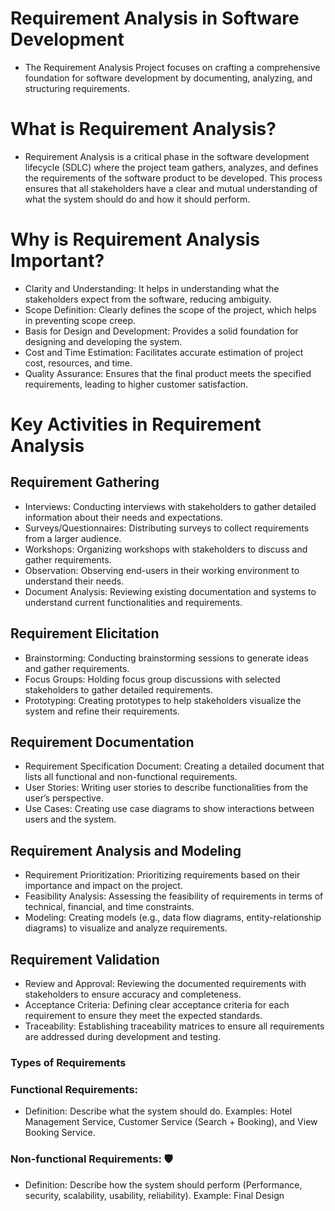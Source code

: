 # Requirement Analysis in Software Development
- The Requirement Analysis Project focuses on crafting a comprehensive foundation for software development by documenting, analyzing, and structuring requirements.
# What is Requirement Analysis?
- Requirement Analysis is a critical phase in the software development lifecycle (SDLC) where the project team gathers, analyzes, and defines the requirements of the software product to be developed. This process ensures that all stakeholders have a clear and mutual understanding of what the system should do and how it should perform.
  
# Why is Requirement Analysis Important?
- Clarity and Understanding: It helps in understanding what the stakeholders expect from the software, reducing ambiguity.
- Scope Definition: Clearly defines the scope of the project, which helps in preventing scope creep.
- Basis for Design and Development: Provides a solid foundation for designing and developing the system.
- Cost and Time Estimation: Facilitates accurate estimation of project cost, resources, and time.
- Quality Assurance: Ensures that the final product meets the specified requirements, leading to higher customer satisfaction.

# Key Activities in Requirement Analysis
## Requirement Gathering
- Interviews: Conducting interviews with stakeholders to gather detailed information about their needs and expectations.
- Surveys/Questionnaires: Distributing surveys to collect requirements from a larger audience.
- Workshops: Organizing workshops with stakeholders to discuss and gather requirements.
- Observation: Observing end-users in their working environment to understand their needs.
- Document Analysis: Reviewing existing documentation and systems to understand current functionalities and requirements.

 ## Requirement Elicitation
  - Brainstorming: Conducting brainstorming sessions to generate ideas and gather requirements.
  - Focus Groups: Holding focus group discussions with selected stakeholders to gather detailed requirements.
  - Prototyping: Creating prototypes to help stakeholders visualize the system and refine their requirements.
 
## Requirement Documentation
  - Requirement Specification Document: Creating a detailed document that lists all functional and non-functional requirements.
  - User Stories: Writing user stories to describe functionalities from the user’s perspective.
  -  Use Cases: Creating use case diagrams to show interactions between users and the system.
 
## Requirement Analysis and Modeling
  - Requirement Prioritization: Prioritizing requirements based on their importance and impact on the project.
  - Feasibility Analysis: Assessing the feasibility of requirements in terms of technical, financial, and time constraints.
  - Modeling: Creating models (e.g., data flow diagrams, entity-relationship diagrams) to visualize and analyze requirements.
 
## Requirement Validation
  - Review and Approval: Reviewing the documented requirements with stakeholders to ensure accuracy and completeness.
  - Acceptance Criteria: Defining clear acceptance criteria for each requirement to ensure they meet the expected standards.
  - Traceability: Establishing traceability matrices to ensure all requirements are addressed during development and testing.

### Types of Requirements
### Functional Requirements: 
 - Definition: Describe what the system should do.
Examples: Hotel Management Service, Customer Service (Search + Booking), and View Booking Service.

### Non-functional Requirements: 🛡️
- Definition: Describe how the system should perform (Performance, security, scalability, usability, reliability).
 Example: Final Design

